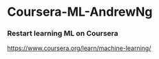 # Coursera-ML-AndrewNg
### Restart learning ML on Coursera
<https://www.coursera.org/learn/machine-learning/>
